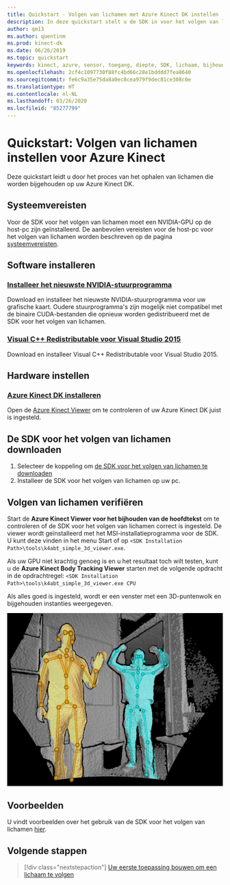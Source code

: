 ```yaml
---
title: Quickstart - Volgen van lichamen met Azure Kinect DK instellen
description: In deze quickstart stelt u de SDK in voor het volgen van lichamen voor Azure Kinect.
author: qm13
ms.author: quentinm
ms.prod: kinect-dk
ms.date: 06/26/2019
ms.topic: quickstart
keywords: kinect, azure, sensor, toegang, diepte, SDK, lichaam, bijhouden, joint, instellen, cuda, nvidia
ms.openlocfilehash: 2cf4c1097730f88fc4bd66c28e1bdddd7fea8640
ms.sourcegitcommit: fe6c9a35e75da8a0ec8cea979f9dec81ce308c0e
ms.translationtype: HT
ms.contentlocale: nl-NL
ms.lasthandoff: 03/26/2020
ms.locfileid: "85277799"
---
```

# <a name="quickstart-set-up-azure-kinect-body-tracking"></a>Quickstart: Volgen van lichamen instellen voor Azure Kinect

Deze quickstart leidt u door het proces van het ophalen van lichamen die worden bijgehouden op uw Azure Kinect DK.

## <a name="system-requirements"></a>Systeemvereisten

Voor de SDK voor het volgen van lichamen moet een NVIDIA-GPU op de host-pc zijn geïnstalleerd. De aanbevolen vereisten voor de host-pc voor het volgen van lichamen worden beschreven op de pagina [systeemvereisten](system-requirements.md).

## <a name="install-software"></a>Software installeren

### <a name="install-the-latest-nvidia-driver"></a>[Installeer het nieuwste NVIDIA-stuurprogramma](https://www.nvidia.com/Download/index.aspx?lang=en-us)

Download en installeer het nieuwste NVIDIA-stuurprogramma voor uw grafische kaart. Oudere stuurprogramma's zijn mogelijk niet compatibel met de binaire CUDA-bestanden die opnieuw worden gedistribueerd met de SDK voor het volgen van lichamen.

### <a name="visual-c-redistributable-for-visual-studio-2015"></a>[Visual C++ Redistributable voor Visual Studio 2015](https://www.microsoft.com/en-us/download/details.aspx?id=48145)

Download en installeer Visual C++ Redistributable voor Visual Studio 2015. 

## <a name="set-up-hardware"></a>Hardware instellen

### <a name="set-up-azure-kinect-dk"></a>[Azure Kinect DK installeren](set-up-azure-kinect-dk.md)

Open de [Azure Kinect Viewer](azure-kinect-viewer.md) om te controleren of uw Azure Kinect DK juist is ingesteld.

## <a name="download-the-body-tracking-sdk"></a>De SDK voor het volgen van lichamen downloaden
 
1. Selecteer de koppeling om [de SDK voor het volgen van lichamen te downloaden](body-sdk-download.md)
2. Installeer de SDK voor het volgen van lichamen op uw pc.

## <a name="verify-body-tracking"></a>Volgen van lichamen verifiëren

Start de **Azure Kinect Viewer voor het bijhouden van de hoofdtekst** om te controleren of de SDK voor het volgen van lichamen correct is ingesteld. De viewer wordt geïnstalleerd met het MSI-installatieprogramma voor de SDK. U kunt deze vinden in het menu Start of op `<SDK Installation Path>\tools\k4abt_simple_3d_viewer.exe`.

Als uw GPU niet krachtig genoeg is en u het resultaat toch wilt testen, kunt u de **Azure Kinect Body Tracking Viewer** starten met de volgende opdracht in de opdrachtregel: `<SDK Installation Path>\tools\k4abt_simple_3d_viewer.exe CPU`

Als alles goed is ingesteld, wordt er een venster met een 3D-puntenwolk en bijgehouden instanties weergegeven.


![3D-viewer voor het volgen van lichamen](./media/quickstarts/samples-simple3dviewer.png)

## <a name="examples"></a>Voorbeelden

U vindt voorbeelden over het gebruik van de SDK voor het volgen van lichamen [hier](https://github.com/microsoft/Azure-Kinect-Samples/tree/master/body-tracking-samples).

## <a name="next-steps"></a>Volgende stappen

> [!div class="nextstepaction"]
>[Uw eerste toepassing bouwen om een lichaam te volgen](build-first-body-app.md)

